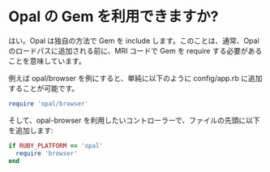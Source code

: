 # Opal の Gem を利用できますか?

はい。Opal は独自の方法で Gem を include します。このことは、通常、Opal のロードパスに追加される前に、MRI コードで Gem を require する必要があることを意味しています。

例えば opal/browser を例にすると、単純に以下のように config/app.rb に追加することが可能です。

```ruby
require 'opal/browser'
```

そして、opal-browser を利用したいコントローラーで、ファイルの先頭に以下を追加します:

```ruby
if RUBY_PLATFORM == 'opal'
  require 'browser'
end
```
